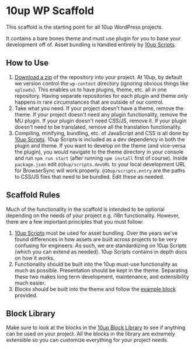 # 10up WP Scaffold

This scaffold is the starting point for all 10up WordPress projects.

It contains a bare bones theme and must use plugin for you to base your development off of. Asset bundling is handled entirely by [10up Scripts](https://github.com/10up/10up-scripts).

## How to Use

1. [Download a zip](https://github.com/10up/wp-scaffold/archive/trunk.zip) of the repository into your project. At 10up, by default we version control the `wp-content` directory (ignoring obvious things like `uploads`). This enables us to have plugins, theme, etc. all in one repository. Having separate repositories for each plugin and theme only happens in rare circumstances that are outside of our control.
2. Take what you need. If your project doesn't have a theme, remove the theme. If your project doesn't need any plugin functionality, remove the MU plugin. If your plugin doesn't need CSS/JS, remove it. If your plugin doesn't need to be translated, remove all the translation functionality.
3. Compiling, minifying, bundling, etc. of JavaScript and CSS is all done by [10up Scripts](https://github.com/10up/10up-scripts). 10up Scripts is included as a dev dependency in both the plugin and theme. If you want to develop on the theme (and vice-versa the plugin), you would navigate to the theme directory in your console and run `npm run start` (after running `npm install` first of course). Inside `package.json` edit `@10up/scripts.devURL` to your local development URL for BrowserSync will work properly. `@10up/scripts.entry` are the paths to CSS/JS files that need to be bundled. Edit these as needed.

## Scaffold Rules

Much of the functionality in the scaffold is intended to be optional depending on the needs of your project e.g. i18n functionality. However, there are a few important principles that you must follow:

1. [10up Scripts](https://github.com/10up/10up-scripts) must be used for asset bundling. Over the years we've found differences in how assets are built across projects to be very confusing for engineers.  As such, we are standardizing on 10up Scripts (which you can extend as needed). 10up Scripts contains in depth docs on how it works.
2. Functionality should be built into the 10up must-use functionality as much as possible. Presentation should be kept in the theme. Separating these two makes long term development, maintenance, and extensibility much easier.
3. Blocks should be built into the theme and follow the [example block](https://github.com/10up/wp-scaffold/tree/trunk/themes/10up-theme/includes/blocks/example-block) provided.

## Block Library

Make sure to look at the blocks in the [10up Block Library](https://github.com/10up/block-library) to see if anything can be used on your project. All the blocks in the library are extremely extensible so you can customize everything for your project needs.
